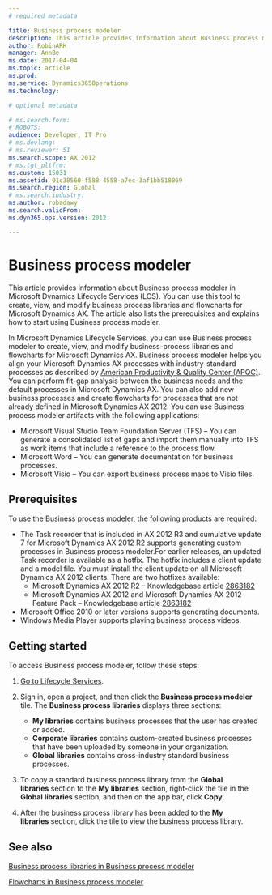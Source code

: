 ```yaml
---
# required metadata

title: Business process modeler
description: This article provides information about Business process modeler in Microsoft Dynamics Lifecycle Services (LCS). You can use this tool to create, view, and modify business process libraries and flowcharts for Microsoft Dynamics AX. The article also lists the prerequisites and explains how to start using Business process modeler.
author: RobinARH
manager: AnnBe
ms.date: 2017-04-04
ms.topic: article
ms.prod: 
ms.service: Dynamics365Operations
ms.technology: 

# optional metadata

# ms.search.form: 
# ROBOTS: 
audience: Developer, IT Pro
# ms.devlang: 
# ms.reviewer: 51
ms.search.scope: AX 2012
# ms.tgt_pltfrm: 
ms.custom: 15031
ms.assetid: 01c38560-f588-4558-a7ec-3af1bb518069
ms.search.region: Global
# ms.search.industry: 
ms.author: robadawy
ms.search.validFrom: 
ms.dyn365.ops.version: 2012

---
```


# Business process modeler

This article provides information about Business process modeler in Microsoft Dynamics Lifecycle Services (LCS). You can use this tool to create, view, and modify business process libraries and flowcharts for Microsoft Dynamics AX. The article also lists the prerequisites and explains how to start using Business process modeler.

In Microsoft Dynamics Lifecycle Services, you can use Business process modeler to create, view, and modify business-process libraries and flowcharts for Microsoft Dynamics AX. Business process modeler helps you align your Microsoft Dynamics AX processes with industry-standard processes as described by [American Productivity & Quality Center (APQC)](http://www.apqc.org/). You can perform fit-gap analysis between the business needs and the default processes in Microsoft Dynamics AX. You can also add new business processes and create flowcharts for processes that are not already defined in Microsoft Dynamics AX 2012. You can use Business process modeler artifacts with the following applications:

-   Microsoft Visual Studio Team Foundation Server (TFS) – You can generate a consolidated list of gaps and import them manually into TFS as work items that include a reference to the process flow.
-   Microsoft Word – You can generate documentation for business processes.
-   Microsoft Visio – You can export business process maps to Visio files.

## Prerequisites
To use the Business process modeler, the following products are required:

-   The Task recorder that is included in AX 2012 R3 and cumulative update 7 for Microsoft Dynamics AX 2012 R2 supports generating custom processes in Business process modeler.For earlier releases, an updated Task recorder is available as a hotfix. The hotfix includes a client update and a model file. You must install the client update on all Microsoft Dynamics AX 2012 clients. There are two hotfixes available:
    -   Microsoft Dynamics AX 2012 R2 – Knowledgebase article [2863182](http://go.microsoft.com/fwlink/?LinkId=309911)
    -   Microsoft Dynamics AX 2012 and Microsoft Dynamics AX 2012 Feature Pack – Knowledgebase article [2863182](http://go.microsoft.com/fwlink/?LinkId=309910)
-   Microsoft Office 2010 or later versions supports generating documents.
-   Windows Media Player supports playing business process videos.

## Getting started
To access Business process modeler, follow these steps:

1.  [Go to Lifecycle Services](https://lcs.dynamics.com).
2.  Sign in, open a project, and then click the **Business process modeler** tile. The **Business process libraries** displays three sections:
    -   **My libraries** contains business processes that the user has created or added.
    -   **Corporate libraries** contains custom-created business processes that have been uploaded by someone in your organization.
    -   **Global libraries** contains cross-industry standard business processes.

3.  To copy a standard business process library from the **Global libraries** section to the **My libraries** section, right-click the tile in the **Global libraries** section, and then on the app bar, click **Copy**.
4.  After the business process library has been added to the **My libraries** section, click the tile to view the business process library.


See also
--------

[Business process libraries in Business process modeler](business-process-libraries-business-process-modeler.md)

[Flowcharts in Business process modeler](flowcharts-business-process-modeler.md)

